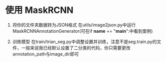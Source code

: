 # 使用 MaskRCNN 

1. 将你的文件夹数据转为JSON格式
在utils/image2json.py中运行MaskRCNNAnnotationGenerator(可在if __name__ == "__main__":中看到案例)

2. 训练模型
在train/trian_seg.py中调整设置并训练，注意不是seg.train.py的文件，一般来说我已经默认设置了二分类的代码，你只需要更改annotation_path与image_dir即可
